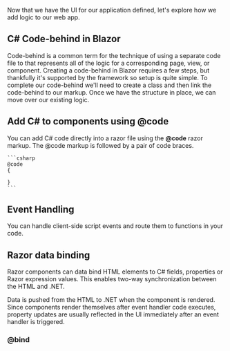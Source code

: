 Now that we have the UI for our application defined, let's explore how we add logic to our web app.

## C# Code-behind in Blazor 

Code-behind is a common term for the technique of using a separate code file to that represents all of the logic for a corresponding page, view, or component. Creating a code-behind in Blazor requires a few steps, but thankfully it's supported by the framework so setup is quite simple. To complete our code-behind we'll need to create a class and then link the code-behind to our markup. Once we have the structure in place, we can move over our existing logic.

## Add C# to components using @code

You can add C# code directly into a razor file using the **@code** razor markup. The @code markup is followed by a pair of code braces.

    ```csharp
    @code 
    {

    }
    ```

## Event Handling

You can handle client-side script events and route them to functions in your code.


## Razor data binding 

Razor components can data bind HTML elements to C# fields, properties or Razor expression values. This enables two-way synchronization between the HTML and .NET.

Data is pushed from the HTML to .NET when the component is rendered. Since components render themselves after event handler code executes, property updates are usually reflected in the UI immediately after an event handler is triggered.

### @bind
